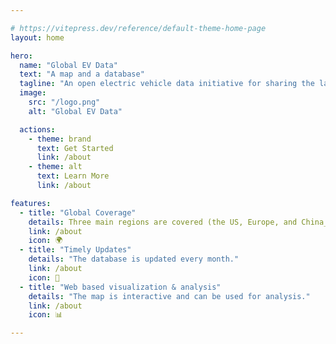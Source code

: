 ```yaml
---

# https://vitepress.dev/reference/default-theme-home-page
layout: home

hero:
  name: "Global EV Data"
  text: "A map and a database"
  tagline: "An open electric vehicle data initiative for sharing the latest and historical information on the electric vehicle market, policy and charging infrastructure across the globe."
  image:
    src: "/logo.png"
    alt: "Global EV Data"

  actions:
    - theme: brand
      text: Get Started
      link: /about
    - theme: alt
      text: Learn More
      link: /about

features:
  - title: "Global Coverage"
    details: Three main regions are covered (the US, Europe, and China_.
    link: /about
    icon: 🌍
  - title: "Timely Updates"
    details: "The database is updated every month."
    link: /about
    icon: 🔄
  - title: "Web based visualization & analysis"
    details: "The map is interactive and can be used for analysis."
    link: /about
    icon: 📊

---
```


<script setup>
  import test from './components/test.vue'


</script>

<test />